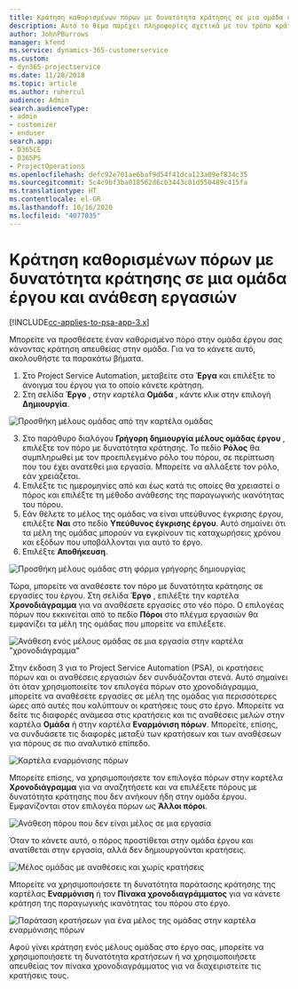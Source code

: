```yaml
---
title: Κράτηση καθορισμένων πόρων με δυνατότητα κράτησης σε μια ομάδα έργου και ανάθεση εργασιών
description: Αυτό το θέμα παρέχει πληροφορίες σχετικά με τον τρόπο κράτησης καθορισμένων πόρων σε ομάδες εργασίας και την ανάθεσή τους σε εργασίες.
author: JohnPBurrows
manager: kfend
ms.service: dynamics-365-customerservice
ms.custom:
- dyn365-projectservice
ms.date: 11/28/2018
ms.topic: article
ms.author: ruhercul
audience: Admin
search.audienceType:
- admin
- customizer
- enduser
search.app:
- D365CE
- D365PS
- ProjectOperations
ms.openlocfilehash: defc92e701ae6baf9d54f41dca123a09ef834c35
ms.sourcegitcommit: 5c4c9bf3ba018562d6cb3443c01d550489c415fa
ms.translationtype: HT
ms.contentlocale: el-GR
ms.lasthandoff: 10/16/2020
ms.locfileid: "4077035"
---
```

# <a name="book-named-bookable-resources-to-a-project-team-and-assign-tasks"></a>Κράτηση καθορισμένων πόρων με δυνατότητα κράτησης σε μια ομάδα έργου και ανάθεση εργασιών 

[!INCLUDE[cc-applies-to-psa-app-3.x](../includes/cc-applies-to-psa-app-3x.md)]

Μπορείτε να προσθέσετε έναν καθορισμένο πόρο στην ομάδα έργου σας κάνοντας κράτηση απευθείας στην ομάδα. Για να το κάνετε αυτό, ακολουθήστε τα παρακάτω βήματα.

1. Στο Project Service Automation, μεταβείτε στα **Έργα** και επιλέξτε το άνοιγμα του έργου για το οποίο κάνετε κράτηση.
2. Στη σελίδα **Έργο** , στην καρτέλα **Ομάδα** , κάντε κλικ στην επιλογή **Δημιουργία**. 

![Προσθήκη μέλους ομάδας από την καρτέλα ομάδας](media/RM-how-to-1.png)

3. Στο παράθυρο διαλόγου **Γρήγορη δημιουργία μέλους ομάδας έργου** , επιλέξτε τον πόρο με δυνατότητα κράτησης. Το πεδίο **Ρόλος** θα συμπληρωθεί με τον προεπιλεγμένο ρόλο του πόρου, σε περίπτωση που του έχει ανατεθεί μια εργασία. Μπορείτε να αλλάξετε τον ρόλο, εάν χρειάζεται. 
4. Επιλέξτε τις ημερομηνίες από και έως κατά τις οποίες θα χρειαστεί ο πόρος και επιλέξτε τη μέθοδο ανάθεσης της παραγωγικής ικανότητας του πόρου. 
5. Εάν θέλετε το μέλος της ομάδας να είναι υπεύθυνος έγκρισης έργου, επιλέξτε **Ναι** στο πεδίο **Υπεύθυνος έγκρισης έργου**. Αυτό σημαίνει ότι τα μέλη της ομάδας μπορούν να εγκρίνουν τις καταχωρήσεις χρόνου και εξόδων που υποβάλλονται για αυτό το έργο. 
6. Επιλέξτε **Αποθήκευση**.

![Προσθήκη μέλους ομάδας στη φόρμα γρήγορης δημιουργίας](media/RM-how-to-2.png)


Τώρα, μπορείτε να αναθέσετε τον πόρο με δυνατότητα κράτησης σε εργασίες του έργου. Στη σελίδα **Έργο** , επιλέξτε την καρτέλα **Χρονοδιάγραμμα** για να αναθέσετε εργασίες στο νέο πόρο. Ο επιλογέας πόρων που εκκινείται από το πεδίο **Πόροι** στο πλέγμα εργασιών θα εμφανίζει τα μέλη της ομάδας που μπορείτε να επιλέξετε.

![Ανάθεση ενός μέλους ομάδας σε μια εργασία στην καρτέλα "χρονοδιάγραμμα"](media/RM-how-to-3.png)

Στην έκδοση 3 για το Project Service Automation (PSA), οι κρατήσεις πόρων και οι αναθέσεις εργασιών δεν συνδυάζονται στενά. Αυτό σημαίνει ότι όταν χρησιμοποιείτε τον επιλογέα πόρων στο χρονοδιάγραμμα, μπορείτε να αναθέσετε εργασίες σε μέλη της ομάδας για περισσότερες ώρες από αυτές που καλύπτουν οι κρατήσεις τους στο έργο.
Μπορείτε να δείτε τις διαφορές ανάμεσα στις κρατήσεις και τις αναθέσεις μελών στην καρτέλα **Ομάδα** ή στην καρτέλα **Εναρμόνιση πόρων**. Μπορείτε, επίσης, να συνδυάσετε τις διαφορές μεταξύ των κρατήσεων και των αναθέσεων για πόρους σε πιο αναλυτικό επίπεδο.

![Καρτέλα εναρμόνισης πόρων](media/RM-how-to-4.png)

Μπορείτε επίσης, να χρησιμοποιήσετε τον επιλογέα πόρων στην καρτέλα **Χρονοδιάγραμμα** για να αναζητήσετε και να επιλέξετε πόρους με δυνατότητα κράτησης που δεν ανήκουν ήδη στην ομάδα έργου. Εμφανίζονται στον επιλογέα πόρων ως **Άλλοι πόροι**.

![Ανάθεση πόρου που δεν είναι μέλος σε μια εργασία](media/RM-how-to-5.png)

Όταν το κάνετε αυτό, ο πόρος προστίθεται στην ομάδα έργου και ανατίθεται στην εργασία, αλλά δεν δημιουργούνται κρατήσεις.

![Μέλος ομάδας με αναθέσεις και χωρίς κρατήσεις](media/RM-how-to-6.png)

Μπορείτε να χρησιμοποιήσετε τη δυνατότητα παράτασης κράτησης της καρτέλας **Εναρμόνιση** ή τον **Πίνακα χρονοδιαγράμματος** για να κάνετε κράτηση της παραγωγικής ικανότητας του πόρου στο έργο.

![Παράταση κρατήσεων για ένα μέλος της ομάδας στην καρτέλα εναρμόνισης πόρων](media/RM-how-to-7.png)

Αφού γίνει κράτηση ενός μέλους ομάδας στο έργο σας, μπορείτε να χρησιμοποιήσετε τη δυνατότητα κρατήσεων ή να χρησιμοποιήσετε απευθείας τον πίνακα χρονοδιαγράμματος για να διαχειριστείτε τις κρατήσεις τους.
